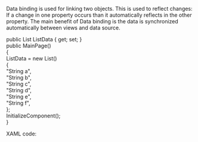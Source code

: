 Data binding is used for linking two objects. This is used to reflect changes: If a change in one property occurs than it automatically reflects in the other property.
The main benefit of Data binding is the data is synchronized automatically between views and data source.

public List<string> ListData { get; set; }  
public MainPage()  
        {  
ListData = new List<string>()  
            {  
                "String a",  			
                "String b",  			 
                "String c",  			 
                "String d",  			 
                "String e",  
                "String f",  
            };  
            InitializeComponent();  
}

XAML code:
                <ListView x:Name="list" 
                ItemsSource="{Binding ListData, Source={x:Reference MainPage}}"> 
                </ListView> 


